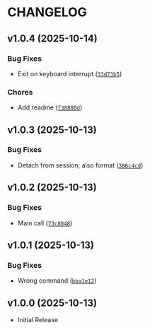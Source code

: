 # CHANGELOG

<!-- version list -->

## v1.0.4 (2025-10-14)

### Bug Fixes

- Exit on keyboard interrupt
  ([`33d73b5`](https://github.com/janthmueller/navi/commit/33d73b587145128afc7ffdeb1ec33e45fed86796))

### Chores

- Add readme
  ([`f38880d`](https://github.com/janthmueller/navi/commit/f38880df1527671e6c57a457478cf381ac437d5d))


## v1.0.3 (2025-10-13)

### Bug Fixes

- Detach from session; also format
  ([`386c4cd`](https://github.com/janthmueller/navi/commit/386c4cdf01fca6136b2a4757df568a0c8e7783e5))


## v1.0.2 (2025-10-13)

### Bug Fixes

- Main call
  ([`73c8048`](https://github.com/janthmueller/navi/commit/73c8048306cfd8aa65aa83f351ebe970c8e8940d))


## v1.0.1 (2025-10-13)

### Bug Fixes

- Wrong command
  ([`bba1e12`](https://github.com/janthmueller/navi/commit/bba1e129fb08cd520dca16dc2f8310e70e29b1cc))


## v1.0.0 (2025-10-13)

- Initial Release
